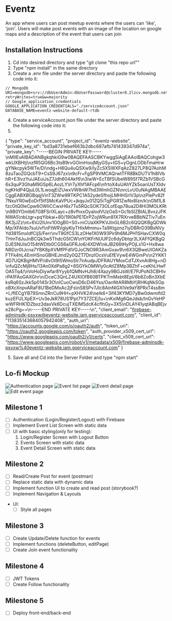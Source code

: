 # Eventz

An app where users can post meetup events where the users can 'like', 'join'. Users will make post events with an image of the location on google maps and a description of the event that users can join

## Installation Instructions
  1. Cd into desired directory and type "git clone "this repo url""
  2. Type "npm install" in the same directory
  3. Create a .env file under the server directory and paste the following code into it:
  
    // MongoDb
    URI=mongodb+srv://dbUserAdmin:dbUserPassword@cluster0.2lzcv.mongodb.net/myFirstDatabase?retryWrites=true&w=majority
    // Google_application_credentials
    GOOGLE_APPLICATION_CREDENTIALS="./serviceAccount.json"
    DATABASE_NAME=eventz-website-default-rtdb
    
  4. Create a serviceAccount.json file under the server directory and paste the following code into it:
  5. 
{
  "type": "service_account",
  "project_id": "eventz-website",
  "private_key_id": "bd3a8731ebef663b2dbc687afb741439347d974a",
  "private_key": "-----BEGIN PRIVATE KEY-----\nMIIEvAIBADANBgkqhkiG9w0BAQEFAASCBKYwggSiAgEAAoIBAQCohgw3wkUXBHtj\nzfR5QG6Bc3tsB9rvGOimHoojMjyGSy+tG5+yOgnLODbTmaHrwgYNkcpyk5WTe/Di\ndg+H8Qu4uQSXw9/lyZcSXSWXFqAzZ827LP8Q7AohM8zuTaoZGQcbT9+CsS9J67zx\n9cFr+FgSP9VMCAQrwtTFR8BkDUTV1h8IVbhR+E3lvzYuiJAEuiJsZ7Jdh604Akf6\n3iwW+EcTBfSUbeW89Sf7RZb1VSBcG6s3quP3GhaM9GSp6LAozLYVr7yXhf1AFcp6\nfrtoX4uUAhYZk5oanUsTXIdvhgKHdP4QjuL0L1LwoqjEiZUwxVW8nW7hd3WmhGZN\nrcLvU0uNAgMBAAECggEABXBGBqqjVinT3ZWw9RTKPC1A52ydeSfhojLMHHSrlV3p\nzPlePv82f7NxuYR0wEoDrf5tfSMcKaVPUc+jkqyJx01ZQ5iTqjPGR1ZwNx8Izn/k\nGM1L8fzcGtQ0IeCpw6OWIiCCwxH6x7Tu5RQcSOK73OLofEqp78ua2D8Hi3MOLKRt\n9B0YOmIb67G8FSrlXLayc+z8vfhxxOyaIodVUzOaS+Gc1bSlZBIALBvxzJFKNWA5\nbLtgr+pqYibkai+80/19I0kPE1DrPZojWRun81X7RXrveBBbNZTiv7uEnBK3jJZz\nt+6VJ2IUnv1O0gB0+S0+mCUaXKPKVJInGL6B2c6QQQKBgQDWkMp/XFAIdo7suUvf\nFtWRVglyKlyTHlxMmmu+Ta9Xtgznz7iyDBRrD39BsNVyYd3815mxIdfCijS/Ferr\nvT9GfCS3LzOHe1X0W93Pir9h6MJPH1SHavCXW0qTHmTdJuJnBCQk3w5ThdcG5ICW\nYOKFrNUUP2c6dyDbtqr3LXAFfQKBgQDJESNUIsO154tWDtb0CGS6aGFRJo6/4XDW\nkJB266tHyPOjLs1G+Hx8waN8Dzr0tJcna7YBK8pXVMfPFdlVGJoCNO9R3AmGxav9\n6X3QBweUIOAKZaFTFk4hL4EmHSnoGBHEJmd2y0QZT7DnzIOcsVuEfEVywE4WGmPx\n2YKK14D7UQKBgHMVP/dlvOt9I5WmoSIr7irAudpJDFRAUYMoxCdTJXvnAi8Hg+nD\nfuQZcMj8Hs/13An0XdPa8g2+8SGYkOMWIy0cAtlZ8Mp3BZhF+ceKhLHwFOA5Tq4/\nVoHoDiywfar8Yyyb1QMNvHJh8/4Xazy9BGJsW/E7PJPoN3CBHlvrPA1FAoGAXGhr\n/DceC3QnLZ4UXIOfB60BTPKTmMxbt8EpI/6b8ZoBn3XbEksRq6SzJkk5p014Sr3O\nICuoCwsD6cD46Yss/OanNtAR8MbYjRHKqNkSOpoBXcXnpvARaF8U1BeDMxAc2jFs\nS8SPv7JIc8AinNlGXlVe9aY8PRxT4ss8m+L/fIECgYB79SmnZRnCu9HH+pXHVK24\neIk6+3if43KYMD7yBw0dwmifd2kuzEFULXpEX+Uv3eJkR78US1Ppt7Y37ZCEj1u+\nKxiMg6QeJdsb/InGvYeHPwWFRHK1DZbxz3daxVk6DcujTXEIM5dcK4cflhGy+3X5\nDLAY41yqtABqBEjve28cPg==\n-----END PRIVATE KEY-----\n",
  "client_email": "firebase-adminsdk-psyxw@eventz-website.iam.gserviceaccount.com",
  "client_id": "113835143684057942408",
  "auth_uri": "https://accounts.google.com/o/oauth2/auth",
  "token_uri": "https://oauth2.googleapis.com/token",
  "auth_provider_x509_cert_url": "https://www.googleapis.com/oauth2/v1/certs",
  "client_x509_cert_url": "https://www.googleapis.com/robot/v1/metadata/x509/firebase-adminsdk-psyxw%40eventz-website.iam.gserviceaccount.com"
}

  5. Save all and Cd into the Server Folder and type "npm start"



## Lo-fi Mockup

![Authentication page](https://i.imgur.com/oT4X6MO.png)
![Event list page](https://i.imgur.com/xZ7e8Ir.png)
![Event detail page](https://i.imgur.com/hQJroWj.png)
![Edit event page](https://i.imgur.com/vnIVGu1.png)

## Milestone 1

- [ ] Authentication (Login/Register/Logout) with Firebase
- [ ] Implement Event List Screen with static data
- [ ] UI with basic styling(only for testing):
  1. Login/Register Screen with Logout Button
  2. Events Screen with static data
  3. Event Detail Screen with static data

## Milestone 2

- [ ] Read/Create Post for event (postman)
- [ ] Replace static data with dynamic data
- [ ] Implement function UI to create and read post (storybook?)
- [ ] Implement Navigation & Layouts

- UI:
  - [ ] Style all pages

## Milestone 3

- [ ] Create Update/Delete function for events
- [ ] Implement functions (deleteButton, editPage)
- [ ] Create Join event functionality

## Milestone 4

- [ ] JWT Tokens
- [ ] Create Follow functionality

## Milestone 5

- [ ] Deploy front-end/back-end
